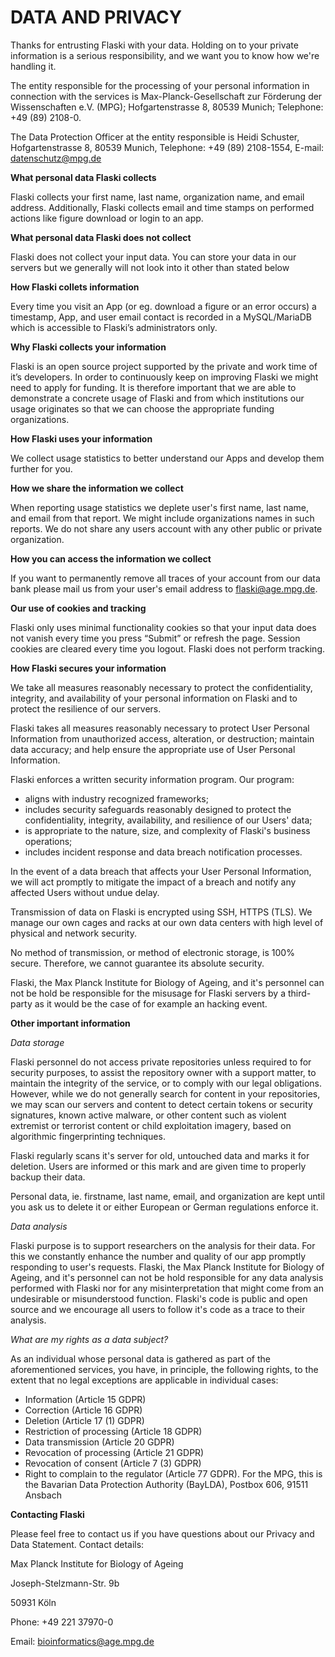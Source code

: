 # DATA AND PRIVACY

Thanks for entrusting Flaski with your data. Holding on to your private information is a serious responsibility, and we want you to know how we're handling it.

The entity  responsible for the processing of your personal information in connection with the services is Max-Planck-Gesellschaft zur Förderung der Wissenschaften e.V. (MPG); Hofgartenstrasse 8, 80539 Munich; Telephone: +49 (89) 2108-0.

The Data Protection Officer at the entity responsible is Heidi Schuster, Hofgartenstrasse 8, 80539 Munich, Telephone: +49 (89) 2108-1554, E-mail: datenschutz@mpg.de

**What personal data Flaski collects**

Flaski collects your first name, last name, organization name, and email address. Additionally, Flaski collects email and time stamps on performed actions like figure download or login to an app.

**What personal data Flaski does not collect**

Flaski does not collect your input data. You can store your data in our servers but we generally will not look into it other than stated below 

**How Flaski collets information**

Every time you visit an App (or eg. download a figure or an error occurs) a timestamp, App, and user email contact is recorded in a MySQL/MariaDB which is accessible to Flaski’s administrators only. 

**Why Flaski collects your information**

Flaski is an open source project supported by the private and work time of it’s developers. In order to continuously keep on improving Flaski we might need to apply for funding. It is therefore important that we are able to demonstrate a concrete usage of Flaski and from which institutions our usage originates so that we can choose the appropriate funding organizations.

**How Flaski uses your information**

We collect usage statistics to better understand our Apps and develop them further for you.

**How we share the information we collect**

When reporting usage statistics we deplete user's first name, last name, and email from that report. We might include organizations names in such reports. We do not share any users account with any other public or private organization. 

**How you can access the information we collect**

If you want to permanently remove all traces of your account from our data bank please mail us from your user's email address to flaski@age.mpg.de.

**Our use of cookies and tracking**

Flaski only uses minimal functionality cookies so that your input data does not vanish every time you press “Submit” or refresh the page. Session cookies are cleared every time you logout. Flaski does not perform tracking.

**How Flaski secures your information**

We take all measures reasonably necessary to protect the confidentiality, integrity, and availability of your personal information on Flaski and to protect the resilience of our servers.

Flaski takes all measures reasonably necessary to protect User Personal Information from unauthorized access, alteration, or destruction; maintain data accuracy; and help ensure the appropriate use of User Personal Information.

Flaski enforces a written security information program. Our program:

- aligns with industry recognized frameworks;
- includes security safeguards reasonably designed to protect the confidentiality, integrity, availability, and resilience of our Users' data;
- is appropriate to the nature, size, and complexity of Flaski's business operations;
- includes incident response and data breach notification processes.

In the event of a data breach that affects your User Personal Information, we will act promptly to mitigate the impact of a breach and notify any affected Users without undue delay.

Transmission of data on Flaski is encrypted using SSH, HTTPS (TLS). We manage our own cages and racks at our own data centers with high level of physical and network security.

No method of transmission, or method of electronic storage, is 100% secure. Therefore, we cannot guarantee its absolute security.

Flaski, the Max Planck Institute for Biology of Ageing, and it's personnel can not be hold be responsible for the misusage for Flaski servers by a third-party as it would be the case of for example an hacking event.

**Other important information**

*Data storage*

Flaski personnel do not access private repositories unless required to for security purposes, to assist the repository owner with a support matter, to maintain the integrity of the service, or to comply with our legal obligations. However, while we do not generally search for content in your repositories, we may scan our servers and content to detect certain tokens or security signatures, known active malware, or other content such as violent extremist or terrorist content or child exploitation imagery, based on algorithmic fingerprinting techniques.

Flaski regularly scans it's server for old, untouched data and marks it for deletion. Users are informed or this mark and are given time to properly backup their data.

Personal data, ie. firstname, last name, email, and organization are kept until you ask us to delete it or either European or German regulations enforce it.

*Data analysis*

Flaski purpose is to support researchers on the analysis for their data. For this we constantly enhance the number and quality of our app promptly responding to user's requests. Flaski, the Max Planck Institute for Biology of Ageing, and it's personnel can not be hold responsible for any data analysis performed with Flaski nor for any misinterpretation that might come from an undesirable or misunderstood function. Flaski's code is public and open source and we encourage all users to follow it's code as a trace to their analysis.   

*What are my rights as a data subject?*

As an individual whose personal data is gathered as part of the aforementioned services, you have, in principle, the following rights, to the extent that no legal exceptions are applicable in individual cases:

- Information (Article 15 GDPR)
- Correction (Article 16 GDPR)
- Deletion (Article 17 (1) GDPR)
- Restriction of processing (Article 18 GDPR)
- Data transmission (Article 20 GDPR)
- Revocation of processing (Article 21 GDPR)
- Revocation of consent (Article 7 (3) GDPR)
- Right to complain to the regulator (Article 77 GDPR). For the MPG, this is the Bavarian Data Protection Authority (BayLDA), Postbox 606, 91511 Ansbach

**Contacting Flaski**

Please feel free to contact us if you have questions about our Privacy and Data Statement. Contact details:

Max Planck Institute for Biology of Ageing 

Joseph-Stelzmann-Str. 9b

50931 Köln

Phone: +49 221 37970-0

Email: bioinformatics@age.mpg.de

